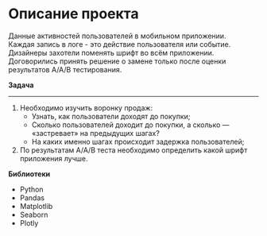 # Описание проекта

Данные активностей пользователей в мобильном приложении.  
Каждая запись в логе - это действие пользователя или событие.  
Дизайнеры захотели поменять шрифт во всём приложении.  
Договорились принять решение о замене только после оценки результатов A/A/B тестирования.

**Задача**
***
1. Необходимо изучить воронку продаж:
    - Узнать, как пользователи доходят до покупки;
    - Сколько пользователей доходит до покупки, а сколько — «застревает» на предыдущих шагах?
    - На каких именно шагах происходит задержка пользователей;
2. По результатам A/A/B теста необходимо определить какой шрифт приложения лучше.

**Библиотеки**
- Python
- Pandas
- Matplotlib
- Seaborn
- Plotly
